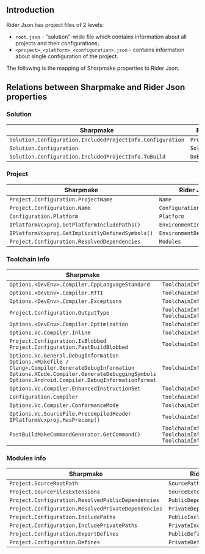 ﻿## Introduction

Rider Json has project files of 2 levels:
+ ```root.json``` - "solution"-wide file which contains information about all projects
and their configurations;
+ ```<project>_<platform>_<configuration>.json``` - contains information about single configuration of the project.

The following is the mapping of Sharpmake properties to Rider Json.

## Relations between Sharpmake and Rider Json properties
### Solution
| Sharpmake | Rider Json |
| --------- | ---------- |
| ``Solution.Configuration.IncludedProjectInfo.Configuration`` | ``ProjectConfig`` |
| ``Solution.Configuration`` | ``SolutionConfig`` |
| ``Solution.Configuration.IncludedProjectInfo.ToBuild`` | ``DoBuild`` |

### Project
| Sharpmake | Rider Json |
| --------- | ---------- |
| ``Project.Configuration.ProjectName`` | ``Name`` |
| ``Project.Configuration.Name`` | ``Configuration`` |
| ``Configuration.Platform`` | ``Platform`` |
| ``IPlatformVcxproj.GetPlatformIncludePaths()`` | ``EnvironmentIncludePaths`` |
| ``IPlatformVcxproj.GetImplicitlyDefinedSymbols()`` | ``EnvironmentDefinitions`` |
| ``Project.Configuration.ResolvedDependencies`` | ``Modules`` |

### Toolchain Info
| Sharpmake | Rider Json |
| --------- | ---------- |
| ``Options.<DevEnv>.Compiler.CppLanguageStandard``| ``ToolchainInfo.CppStandart``   |
| ``Options.<DevEnv>.Compiler.RTTI`` | ``ToolchainInfo.RTTI`` |
| ``Options.<DevEnv>.Compiler.Exceptions`` | ``ToolchainInfo.bUseExceptions`` |
| ``Project.Configuration.OutputType`` | ``ToolchainInfo.bIsBuildingLibrary`` <br/> ``ToolchainInfo.bIsBuildingDll``|
| ``Options.<DevEnv>.Compiler.Optimization`` | ``ToolchainInfo.bOptimizeCode`` |
| ``Options.Vc.Compiler.Inline`` | ``ToolchainInfo.bUseInlining`` |
| ``Project.Configuration.IsBlobbed`` <br/> ``Project.Configuration.FastBuildBlobbed`` | ``ToolchainInfo.bUseUnity`` |
| ``Options.Vc.General.DebugInformation`` <br/> ``Options.<Makefile / Clang>.Compiler.GenerateDebugInformation`` <br/> ``Options.XCode.Compiler.GenerateDebuggingSymbols`` <br/> ``Options.Android.Compiler.DebugInformationFormat`` | ``ToolchainInfo.bCreateDebugInfo`` |
| ``Options.Vc.Compiler.EnhancedInstructionSet`` | ``ToolchainInfo.bUseAVX`` |
| ``Configuration.Compiler`` | ``ToolchainInfo.Compiler`` |
| ``Options.Vc.Compiler.ConformanceMode`` | ``ToolchainInfo.bStrictConformanceMode`` |
| ``Options.Vc.SourceFile.PrecompiledHeader`` <br/> ``IPlatformVcxproj.HasPrecomp()`` | ``ToolchainInfo.PrecompiledHeaderAction`` |
| ``FastBuildMakeCommandGenerator.GetCommand()`` | ``ToolchainInfo.BuildCmd`` <br/> ``ToolchainInfo.ReBuildCmd`` <br/> ``ToolchainInfo.CleanCmd`` |

### Modules info
| Sharpmake | Rider Json |
| --------- | ---------- |
| ``Project.SourceRootPath`` | ``SourcePath`` |
| ``Project.SourceFilesExtensions`` | ``SourceExtensions`` |
| ``Project.Configuration.ResolvedPublicDependencies`` | ``PublicDependencyModules`` |
| ``Project.Configuration.ResolvedPrivateDependencies`` | ``PrivateDependencyModules`` |
| ``Project.Configuration.IncludePaths`` | ``PublicIncludePaths`` |
| ``Project.Configuration.IncludePrivatePaths`` | ``PrivateIncludePaths`` |
| ``Project.Configuration.ExportDefines`` | ``PublicDefinitions`` |
| ``Project.Configuration.Defines`` | ``PrivateDefinitions`` |


